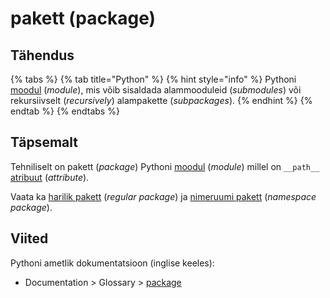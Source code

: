 # pakett \(package\)

## Tähendus

{% tabs %}
{% tab title="Python" %}
{% hint style="info" %}
Pythoni [moodul](moodul-module.md) \(_module_\), mis võib sisaldada alammooduleid \(_submodules_\) või rekursiivselt \(_recursively_\) alampakette \(_subpackages_\).
{% endhint %}
{% endtab %}
{% endtabs %}

## Täpsemalt

Tehniliselt on pakett \(_package_\) Pythoni [moodul](moodul-module.md) \(_module_\) millel on `__path__` [atribuut](atribuut-attribute.md) \(_attribute_\).

Vaata ka [harilik pakett](harilik-pakett-regular-package.md) \(_regular package_\) ja [nimeruumi pakett](nimeruumi-pakett-namespace-package.md) \(_namespace package_\).

## Viited

Pythoni ametlik dokumentatsioon \(inglise keeles\): 

* Documentation &gt; Glossary &gt; [package](https://docs.python.org/3/glossary.html#term-package)

